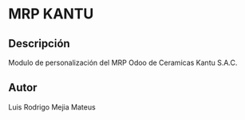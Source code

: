MRP KANTU
=========

Descripción
-----------
Modulo de personalización del MRP Odoo de Ceramicas Kantu S.A.C.

Autor
-----
Luis Rodrigo Mejia Mateus